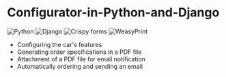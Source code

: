 # Configurator-in-Python-and-Django

![Python](https://img.shields.io/badge/Python-3.4-blue.svg)
![Django](https://img.shields.io/badge/Django-11.11-blue.svg)
![Crispy forms](https://img.shields.io/badge/Crispy_forms-1.61-blue.svg)
![WeasyPrint](https://img.shields.io/badge/WeasyPrint-0.36-blue.svg)


- Configuring the car's features
- Generating order specifications in a PDF file
- Attachment of a PDF file for email notification
- Automatically ordering and sending an email